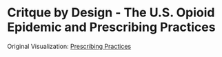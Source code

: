 # Critque by Design - The U.S. Opioid Epidemic and Prescribing Practices
Original Visualization: [Prescribing Practices](https://www.cdc.gov/drugoverdose/data/prescribing/prescribing-practices.html)

<div class="flourish-embed flourish-chart" data-src="visualisation/4340661"><script src="https://public.flourish.studio/resources/embed.js"></script></div>
